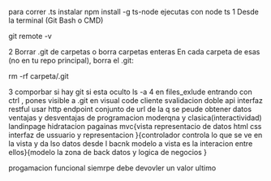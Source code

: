 para correr .ts instalar 
npm install -g ts-node ejecutas con node ts
1 Desde la terminal (Git Bash o CMD)

git remote -v

2 Borrar .git de carpetas o borra carpetas enteras
En cada carpeta de esas (no en tu repo principal), borra el .git:

rm -rf carpeta/.git

3 comporbar si hay git si esta oculto
ls -a
4 en files_exlude entrando con ctrl ,
pones visible a .git en visual code
cliente
svalidacion doble
api interfaz restful usar http
endpoint conjunto de url de la q se peude obtener datos
ventajas y desventajas de programacion moderqna y clasica(interactividad)
landinpage
hidratacion pagainas
mvc{vista  representacio de datos html css interfaz de ussuario y representacion }{controlador controla lo que se ve en la vista y da lso datos desde l bacnk modelo a vista es la interacion entre ellos}{modelo la zona de back datos y logica de negocios }

progamacion funcional siemrpe debe devovler un valor
ultimo